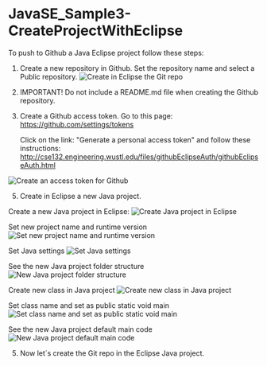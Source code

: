 # JavaSE_Sample3-CreateProjectWithEclipse


To push to Github a Java Eclipse project follow these steps:

1. Create a new repository in Github. Set the repository name and select a Public repository.
![Create in Eclipse the Git repo](https://github.com/luiscoco/JavaSE_Sample3-CreateProjectWithEclipse/assets/32194879/429e53cd-18ba-43ad-bdce-edf1b8dc5560)

3. IMPORTANT! Do not include a README.md file when creating the Github repository.

4. Create a Github access token. Go to this page: https://github.com/settings/tokens
   
   Click on the link: "Generate a personal access token" and follow these instructions: http://cse132.engineering.wustl.edu/files/githubEclipseAuth/githubEclipseAuth.html

![Create an access token for Github](https://github.com/luiscoco/JavaSE_Sample3-CreateProjectWithEclipse/assets/32194879/d5052b17-9331-43c6-942a-0c52e03e1600)

5. Create in Eclipse a new Java project.

Create a new Java project in Eclipse:
![Create Java project in Eclipse](https://github.com/luiscoco/JavaSE_Sample3-CreateProjectWithEclipse/assets/32194879/81d0e947-5008-47f1-95b8-9596308a3484)

Set new project name and runtime version
![Set new project name and runtime version](https://github.com/luiscoco/JavaSE_Sample3-CreateProjectWithEclipse/assets/32194879/5315350e-b64f-4ee2-9530-91819db72da6)

Set Java settings
![Set Java settings](https://github.com/luiscoco/JavaSE_Sample3-CreateProjectWithEclipse/assets/32194879/d53fc2b1-23d4-4b03-92f3-7d10888215eb)

See the new Java project folder structure
![New Java project folder structure](https://github.com/luiscoco/JavaSE_Sample3-CreateProjectWithEclipse/assets/32194879/9313c6f2-0e0b-41b8-b050-be3837139cb2)

Create new class in Java project
![Create new class in Java project](https://github.com/luiscoco/JavaSE_Sample3-CreateProjectWithEclipse/assets/32194879/de072814-50db-4c16-8342-9bb15a3137ba)

Set class name and set as public static void main
![Set class name and set as public static void main](https://github.com/luiscoco/JavaSE_Sample3-CreateProjectWithEclipse/assets/32194879/abbfb50d-66c0-49a0-aa14-4b13da0bd755)

See the new Java project default main code
![New Java project default main code](https://github.com/luiscoco/JavaSE_Sample3-CreateProjectWithEclipse/assets/32194879/4cd684d5-11a0-4340-908a-301ea4a460c3)

5. Now let´s create the Git repo in the Eclipse Java project.


